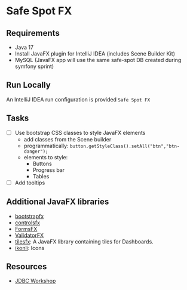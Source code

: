 # Safe Spot FX
## Requirements
- Java 17
- Install JavaFX plugin for IntelliJ IDEA (includes Scene Builder Kit)
- MySQL (JavaFX app will use the same safe-spot DB created during symfony sprint)

## Run Locally
An IntelliJ IDEA run configuration is provided `Safe Spot FX`

## Tasks
- [ ] Use bootstrap CSS classes to style JavaFX elements
  - add classes from the Scene builder
  - programmatically: `button.getStyleClass().setAll("btn","btn-danger");`
  - elements to style:
    - Buttons
    - Progress bar
    - Tables
- [ ] Add tooltips

## Additional JavaFX libraries
- [bootstrapfx](https://github.com/kordamp/bootstrapfx)
- [controlsfx](https://controlsfx.github.io)
- [FormsFX](https://github.com/dlsc-software-consulting-gmbh/FormsFX/)
- [ValidatorFX](https://github.com/effad/ValidatorFX)
- [tilesfx](https://github.com/HanSolo/tilesfx): A JavaFX library containing tiles for Dashboards.
- [ikonli](https://kordamp.org/ikonli/#_introduction): Icons
## Resources
- [JDBC Workshop](https://gitlab.com/mohamed.hosni.isi/workshopjdbc-3a)